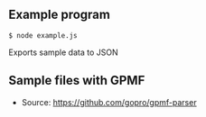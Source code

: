 ## Example program

```shell
$ node example.js
```

Exports sample data to JSON

## Sample files with GPMF

- Source: https://github.com/gopro/gpmf-parser
